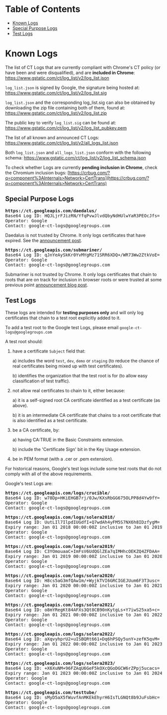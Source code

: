 # Table of Contents

 - [Known Logs](#known-logs)
 - [Special Purpose Logs](#special-purpose-logs)
 - [Test Logs](#test-logs)

# Known Logs

The list of CT Logs that are currently compliant with Chrome's CT policy (or
have been and were disqualified), and are **included in Chrome**:
https://www.gstatic.com/ct/log_list/v2/log_list.json

`log_list.json` is signed by Google, the signature being hosted at:
https://www.gstatic.com/ct/log_list/v2/log_list.sig

`log_list.json` and the corresponding log_list.sig can also be obtained by
downloading the zip file containing both of them, found at:
https://www.gstatic.com/ct/log_list/v2/log_list.zip

The public key to verify `log_list.sig` can be found at:
https://www.gstatic.com/ct/log_list/v2/log_list_pubkey.pem

The list of all known and announced CT Logs:
https://www.gstatic.com/ct/log_list/v2/all_logs_list.json

Both `log_list.json` and `all_logs_list.json` conform with the following schema:
https://www.gstatic.com/ct/log_list/v2/log_list_schema.json

To check whether Logs are currently **pending inclusion in Chrome**, check the
Chromium inclusion bugs:
[https://crbug.com/?q=component%3AInternals>Network>CertTrans](https://crbug.com/?q=component%3AInternals>Network>CertTrans)

## Special Purpose Logs

<pre>
<b>https://ct.googleapis.com/daedalus/</b>
Base64 Log ID: HQJLjrFJizRN/YfqPvwJlvdQbyNdHUlwYaR3PEOcJfs=
Operator: Google
Contact: google-ct-logs@googlegroups.com
</pre>

Daedalus is not trusted by Chrome. It only logs certificates that have expired.
See the
[announcement post](https://groups.google.com/forum/#!topic/certificate-transparency/GUgWzCSN30I).

<pre>
<b>https://ct.googleapis.com/submariner/</b>
Base64 Log ID: qJnYeAySkKr0YvMYgMz71SRR6XDQ+/WR73Ww2ZtkVoE=
Operator: Google
Contact: google-ct-logs@googlegroups.com
</pre>

Submariner is not trusted by Chrome. It only logs certificates that chain to
roots that are on track for inclusion in browser roots or were trusted at some
previous point
[announcement blog post](https://security.googleblog.com/2016/03/certificate-transparency-for-untrusted.html).

## Test Logs

These logs are intended for **testing purposes only** and will only log
certificates that chain to a test root explicitly added to it.

To add a test root to the Google test Logs, please email
`google-ct-logs@googlegroups.com`

A test root should:

1.  have a certificate `Subject` field that:

    a) includes the word `test`, `dev`, `demo` or `staging` (to reduce the
    chance of real certificates being mixed up with test certificates).

    b) identifies the organization that the test root is for (to allow easy
    classification of test traffic).

2.  not allow real certificates to chain to it, either because:

    a) it is a self-signed root CA certificate identified as a test certificate
    (as above).

    b) it is an intermediate CA certificate that chains to a root certificate
    that is also identified as a test certificate.

3.  be a CA certificate, by:

    a) having CA:TRUE in the Basic Constraints extension.

    b) include the 'Certificate Sign' bit in the Key Usage extension.

4.  be in PEM format (with a .cer or .pem extension).

For historical reasons, Google's test logs include some test roots that do not
comply with all of the above requirements.

Google's test Logs are:

<pre>
<b>https://ct.googleapis.com/logs/crucible/</b>
Base64 Log ID: w78Dp+HKiEHGB7rj/0Jw/KXsRbGG675OLPP8d4Yw9fY=
Operator: Google
Contact: google-ct-logs@googlegroups.com
</pre>

<pre>
<b>https://ct.googleapis.com/logs/solera2018/</b>
Base64 Log ID: UutLIl7IlpdIUGdfI+Q7wdAh4yFM5S7NX6h8IDzfygM=
Expiry range: Jan 01 2018 00:00:00Z inclusive to Jan 01 2019 00:00:00Z exclusive
Operator: Google
Contact: google-ct-logs@googlegroups.com
</pre>

<pre>
<b>https://ct.googleapis.com/logs/solera2019/</b>
Base64 Log ID: C3YOmouaaC+ImFsV6UdQGlZEa7qIMHhcOEKZQ4ZFDAA=
Expiry range: Jan 01 2019 00:00:00Z inclusive to Jan 01 2020 00:00:00Z exclusive
Operator: Google
Contact: google-ct-logs@googlegroups.com
</pre>

<pre>
<b>https://ct.googleapis.com/logs/solera2020/</b>
Base64 Log ID: H8cs5aG3mfQAw1m/+WyjkTVI6GRCIGEJUum6F3T3usc=
Expiry range: Jan 01 2020 00:00:00Z inclusive to Jan 01 2021 00:00:00Z exclusive
Operator: Google
Contact: google-ct-logs@googlegroups.com
</pre>

<pre>
<b>https://ct.googleapis.com/logs/solera2021/</b>
Base64 Log ID: o8mYRegKt84AFXs3Qt8CB90nKytgLs+Y7iwS25xa5+c=
Expiry range: Jan 01 2021 00:00:00Z inclusive to Jan 01 2022 00:00:00Z exclusive
Operator: Google
Contact: google-ct-logs@googlegroups.com
</pre>

<pre>
<b>https://ct.googleapis.com/logs/solera2022/</b>
Base64 Log ID: aXqvyhprU2+uISBQRt661+Dq6hPSQy5unY+zefK5qvM=
Expiry range: Jan 01 2022 00:00:00Z inclusive to Jan 01 2023 00:00:00Z exclusive
Operator: Google
Contact: google-ct-logs@googlegroups.com
</pre>

<pre>
<b>https://ct.googleapis.com/logs/solera2023/</b>
Base64 Log ID: +X6XuNM+96FZAqU6GeF5kOXcQGoDGCW6rZPpj5ucacs=
Expiry range: Jan 01 2023 00:00:00Z inclusive to Jan 01 2024 00:00:00Z exclusive
Operator: Google
Contact: google-ct-logs@googlegroups.com
</pre>

<pre>
<b>https://ct.googleapis.com/testtube/</b>
Base64 Log ID: sMyD5aX5fWuvfAnMKEkEhyrH6IsTLGNQt8b9JuFsbHc=
Operator: Google
Contact: google-ct-logs@googlegroups.com
</pre>
